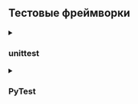 ## Тестовые фреймворки

<details><summary><h3>unittest</h3></summary>

Общее правило для всех фреймворков: название тестового метода должно начинаться со слова **"test_"**.  Дальше может идти любой текст, который является уникальным названием для теста:
```python
def test_name_for_your_test():
```
Для unittest существуют собственные дополнительные правила:
- Тесты обязательно должны находиться в специальном тестовом классе.
- Вместо assert должны использоваться специальные assertion методы.
```python
# 1. Импортируем unittest в файл
# 2. Создаем класс, который должен наследоваться от класса TestCase
# 3. Создаем тестовые методы, добавляем ссылку на экземпляр класса self в качестве первого аргумента функции
# 4. Вместо assert используем self.assertEqual()
# 5. Строка запуска программы: unittest.main()
# 6. Запуск: python test_abs_project.py
  
import unittest

class TestAbs(unittest.TestCase):
    def test_abs1(self):
        self.assertEqual(abs(-42), 42, "Should be absolute value of a number")
        
    def test_abs2(self):
        self.assertEqual(abs(-42), -42, "Should be absolute value of a number")
        
if __name__ == "__main__":
    unittest.main()
```
```python
# Было запущено два теста, один тест выполнился с ошибкой. Место ошибки и пояснение к ней отображаются в логе.

.F

======================================================================

FAIL: test_abs2 (__main__.TestAbs)

----------------------------------------------------------------------

Traceback (most recent call last):

  File "test_abs_project.py", line 9, in test_abs2

    self.assertEqual(abs(-42), -42, "Should be absolute value of a number")

AssertionError: Should be absolute value of a number

----------------------------------------------------------------------

Ran 2 tests in 0.000s

FAILED (failures=1)
```  
</details>

<details><summary><h3>PyTest</h3></summary>

<details><summary><h4>Тестирование с помощью PyTest</h4></summary>  

### Установка и запуск
  
Для начала работы с PyTest требуется установить его пакет в виртуальное окружение: `pip install pytest`

Запуск тестов с помощью PyTest: `pytest test_abs_project.py`

### Фиксация пакетов в requirements.txt 

Сохранить все версии пакетов: `pip freeze > requirements.txt`
  
Установить все пакеты из requirements.txt: `pip install -r requirements.txt`
  
### Правила запуска тестов
  
Правила по которым тест-раннер собирает тесты для запуска:

- если мы не передали никакого аргумента в команду, а написали просто `pytest`, тест-раннер начнёт поиск в текущей директории
- как аргумент можно передать файл, путь к директории или любую комбинацию директорий и файлов, например: 
```python
# найти все тесты в директории scripts/selenium_scripts
pytest scripts/selenium_scripts

# найти и выполнить все тесты в файле  
pytest test_user_interface.py

# найти тест с именем test_register_new_user_parametrized в указанном файле в указанной директории и выполнить  
pytest scripts/drafts.py::test_register_new_user_parametrized
```
- дальше происходит рекурсивный поиск: PyTest обойдет все вложенные директории
- во всех директориях PyTest ищет файлы, которые удовлетворяют правилу  **test_*.py** или ***_test.py** (начинаются на **test_** или заканчиваются **_test** и имеют расширение **.py**)
- внутри всех этих файлов находит тестовые функции по следующему правилу:
  - все тесты, название которых начинается с **test**, которые находятся вне классов
  - все тесты, название которых начинается с **test** внутри классов, имя которых начинается с **Test** (и без метода \_\_init\_\_ внутри класса)  

### PyTest - отчёты

В PyTest-отчёте упавший тест выделяется красным шрифтом. Для вывода дополнительной информации со списком тестов и статусом их прохождения используется параметр `-v`, для того, чтобы увидеть текст, который выводится командой print() `-s`.

><details><summary><b>Пример отчёта с параметром -v</b></summary>
><img src="https://ucarecdn.com/6a53144b-e083-410f-92ef-404511fc6c07/" style="height: 420px; width:1103px;"/>  
></details>

### PyTest - как пишут тесты
  
PyTest не требует написания дополнительных специфических конструкций в тестах, как того требует unittest. Также, PyTest может запускать тесты, написанные в unittest-стиле.
  
><details><summary><b>Пример простого кода</b></summary>
>
>```python
>def test_abs1():
>    assert abs(-42) == 42, "Should be absolute value of a number"
>
>def test_abs2():
>    assert abs(-42) == -42, "Should be absolute value of a number"  
>```
></details>  

### PyTest - проверка ожидаемого результата (assert)

В PyTest используется стандартный **assert** метод из языка Python для проверки ожидаемого результата.

```python
assert a == b, "Значения разные"
  
assert user_is_authorised(), "User is guest"  
```  
С помощью **assert** можно проверять любую конструкцию, которая возвращает **True/False**. Это может быть проверка равенства, неравенства, содержания подстроки в строке или любая другая вспомогательная функция, которую можно описать самостоятельно. 

Если нужно проверить, что тест вызывает ожидаемое исключение, можно использовать конструкцию **with pytest.raises()**.

><details><summary><b>Например, можно проверить, что на странице сайта не должен отображаться какой-то элемент</b></summary>
>
>```python
>import pytest
>
>from selenium import webdriver
>from selenium.webdriver.common.by import By
>from selenium.common.exceptions import NoSuchElementException
>
>
>def test_exception1():
>    try:
>        browser = webdriver.Chrome()
>        browser.get("http://selenium1py.pythonanywhere.com/")
>        with pytest.raises(NoSuchElementException):
>            browser.find_element(By.CSS_SELECTOR, "button.btn")
>            pytest.fail("Не должно быть кнопки Отправить")
>    finally: 
>        browser.quit()
>
>def test_exception2():
>    try:
>        browser = webdriver.Chrome()
>        browser.get("http://selenium1py.pythonanywhere.com/")
>        with pytest.raises(NoSuchElementException):
>            browser.find_element(By.CSS_SELECTOR, "no_such_button.btn")
>            pytest.fail("Не должно быть кнопки Отправить")
>    finally: 
>        browser.quit()
>```  
>В первом тесте элемент будет найден, поэтому ошибка **NoSuchElementException**, которую ожидает контекстный менеджер pytest.raises, не возникнет, и тест упадёт.
>```python
>test_3_3_9_pytest_raises.py:8 (test_exception1)
>E   Failed: Не должно быть кнопки Отправить
>```  
>Во втором тесте, как мы и ожидали, кнопка не будет найдена, и тест пройдет.
></details>  
</details>

<details><summary><h4>Использование фикстур в PyTest</h4></summary>

### Классические фикстуры (fixtures)
  
Фикстуры в контексте PyTest - это вспомогательные функции для тестов, которые не являются частью тестового сценария.

Фикстуры можно использовать для разных целей: для подключения к базе данных, с которой работают тесты, создания тестовых файлов или подготовки данных в текущем окружении с помощью API-методов. Одно из распространенных применений фикстур - это подготовка тестового окружения и очистка тестового окружения и данных после завершения теста. 

Классический способ работы с фикстурами - создание **setup** и **teardown** методов в файле с тестами.

Фикстуры можно создавать для модулей, классов и отдельных функций. 
  
><details><summary><b>Фикстура для инициализации браузера</b></summary>
>  
>```python
># Вынесем инициализацию и закрытие браузера в фикстуры, чтобы не писать этот код для каждого теста.
># Реализуем автоматическое закрытие браузера по окончанию тестов.
># Будем сразу объединять наши тесты в тест-сьюты, роль тест-сьюта будут играть классы, в которых мы будем хранить наши тесты.
># Рассмотрим два примера: создание экземпляра браузера и его закрытие только один раз для всех тестов первого тест-сьюта и создание браузера для каждого теста во втором тест-сьюте.
>
>from selenium import webdriver
>from selenium.webdriver.common.by import By
>link = "http://selenium1py.pythonanywhere.com/"
>
>
>class TestMainPage1():
>
>    @classmethod
>    def setup_class(self):
>        print("\nstart browser for test suite..")
>        self.browser = webdriver.Chrome()
>
>    @classmethod
>    def teardown_class(self):
>        print("quit browser for test suite..")
>        self.browser.quit()
>
>    def test_guest_should_see_login_link(self):
>        self.browser.get(link)
>        self.browser.find_element(By.CSS_SELECTOR, "#login_link")
>
>    def test_guest_should_see_basket_link_on_the_main_page(self):
>        self.browser.get(link)
>        self.browser.find_element(By.CSS_SELECTOR, ".basket-mini .btn-group > a")
>
>
>class TestMainPage2():
>
>    def setup_method(self):
>        print("start browser for test..")
>        self.browser = webdriver.Chrome()
>
>    def teardown_method(self):
>        print("quit browser for test..")
>        self.browser.quit()
>
>    def test_guest_should_see_login_link(self):
>        self.browser.get(link)
>        self.browser.find_element(By.CSS_SELECTOR, "#login_link")
>
>    def test_guest_should_see_basket_link_on_the_main_page(self):
>        self.browser.get(link)
>        self.browser.find_element(By.CSS_SELECTOR, ".basket-mini .btn-group > a")
>```
>
>Вывод в консоли:
><img src="https://ucarecdn.com/e4d862f8-8d75-4a59-9387-f967790f8d09/" style="height: 374px; width:884px;"/> 
>В первом тест-сьюте браузер запустился один раз, а во втором - два раза.
>
>Данные и кэш, оставшиеся от запуска предыдущего теста, могут влиять на результаты выполнения следующего теста, поэтому лучше всего запускать отдельный >браузер для каждого теста, чтобы тесты были стабильнее. К тому же если вдруг браузер зависнет в одном тесте, то другие тесты не пострадают, если они >запускаются каждый в собственном браузере.
</details>  
